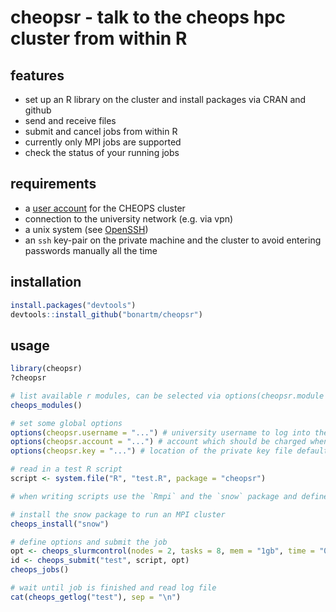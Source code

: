# cheopsr - talk to the cheops hpc cluster from within R

## features
- set up an R library on the cluster and install packages via CRAN and github
- send and receive files
- submit and cancel jobs from within R
- currently only MPI jobs are supported
- check the status of your running jobs

## requirements
- a [user account](https://rrzk.uni-koeln.de/hpc.html?&L=1) for the CHEOPS cluster
- connection to the university network (e.g. via vpn)
- a unix system (see [OpenSSH](https://www.openssh.com/users.html))
- an `ssh` key-pair on the private machine and the cluster to avoid entering passwords manually all the time


## installation
```R
install.packages("devtools")
devtools::install_github("bonartm/cheopsr")
````

## usage
```R
library(cheopsr)
?cheopsr

# list available r modules, can be selected via options(cheopsr.module = "..")
cheops_modules()

# set some global options
options(cheopsr.username = "...") # university username to log into the cluster
options(cheopsr.account = "...") # account which should be charged when submitting jobs defaults to "UniKoeln"
options(cheopsr.key = "...") # location of the private key file defaults to "~/.ssh/id_rsa"

# read in a test R script
script <- system.file("R", "test.R", package = "cheopsr")

# when writing scripts use the `Rmpi` and the `snow` package and define a cluster with `cl <- makeMPIcluster(mpi.universe.size()-1)`

# install the snow package to run an MPI cluster
cheops_install("snow")

# define options and submit the job
opt <- cheops_slurmcontrol(nodes = 2, tasks = 8, mem = "1gb", time = "00:00:20", partition = "devel")
id <- cheops_submit("test", script, opt)
cheops_jobs()

# wait until job is finished and read log file
cat(cheops_getlog("test"), sep = "\n")
````

